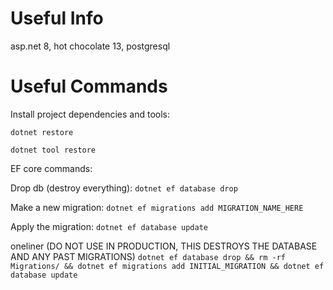 # Useful Info
asp.net 8, hot chocolate 13, postgresql

# Useful Commands
Install project dependencies and tools:

`dotnet restore`

`dotnet tool restore`


EF core commands:

Drop db (destroy everything):
`dotnet ef database drop`

Make a new migration:
`dotnet ef migrations add MIGRATION_NAME_HERE`

Apply the migration:
`dotnet ef database update`


oneliner (DO NOT USE IN PRODUCTION, THIS DESTROYS THE DATABASE AND ANY PAST MIGRATIONS)
`dotnet ef database drop && rm -rf Migrations/ && dotnet ef migrations add INITIAL_MIGRATION && dotnet ef database update`